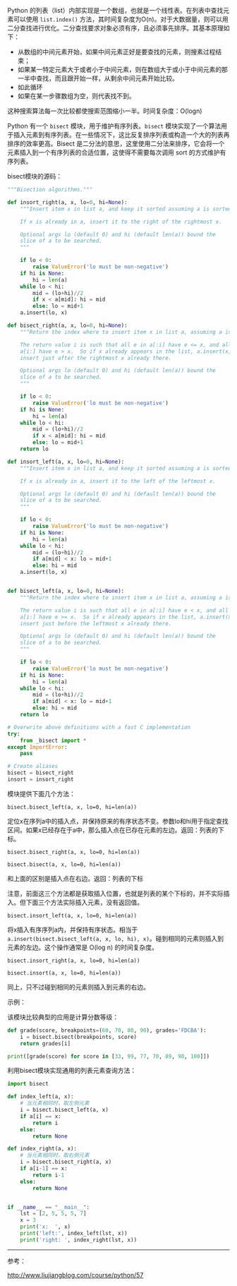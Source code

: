 Python 的列表（list）内部实现是一个数组，也就是一个线性表。在列表中查找元素可以使用 `list.index()` 方法，其时间复杂度为O(n)。对于大数据量，则可以用二分查找进行优化。二分查找要求对象必须有序，且必须事先排序。其基本原理如下：

- 从数组的中间元素开始，如果中间元素正好是要查找的元素，则搜素过程结束；
- 如果某一特定元素大于或者小于中间元素，则在数组大于或小于中间元素的那一半中查找，而且跟开始一样，从剩余中间元素开始比较。
- 如此循环
- 如果在某一步骤数组为空，则代表找不到。

这种搜索算法每一次比较都使搜索范围缩小一半。时间复杂度：O(logn)

Python 有一个 `bisect` 模块，用于维护有序列表。`bisect`
模块实现了一个算法用于插入元素到有序列表。在一些情况下，这比反复排序列表或构造一个大的列表再排序的效率更高。Bisect 
是二分法的意思，这里使用二分法来排序，它会将一个元素插入到一个有序列表的合适位置，这使得不需要每次调用 sort 的方式维护有序列表。

bisect模块的源码：

```python
"""Bisection algorithms."""

def insort_right(a, x, lo=0, hi=None):
    """Insert item x in list a, and keep it sorted assuming a is sorted.

    If x is already in a, insert it to the right of the rightmost x.

    Optional args lo (default 0) and hi (default len(a)) bound the
    slice of a to be searched.
    """

    if lo < 0:
        raise ValueError('lo must be non-negative')
    if hi is None:
        hi = len(a)
    while lo < hi:
        mid = (lo+hi)//2
        if x < a[mid]: hi = mid
        else: lo = mid+1
    a.insert(lo, x)

def bisect_right(a, x, lo=0, hi=None):
    """Return the index where to insert item x in list a, assuming a is sorted.

    The return value i is such that all e in a[:i] have e <= x, and all e in
    a[i:] have e > x.  So if x already appears in the list, a.insert(x) will
    insert just after the rightmost x already there.

    Optional args lo (default 0) and hi (default len(a)) bound the
    slice of a to be searched.
    """

    if lo < 0:
        raise ValueError('lo must be non-negative')
    if hi is None:
        hi = len(a)
    while lo < hi:
        mid = (lo+hi)//2
        if x < a[mid]: hi = mid
        else: lo = mid+1
    return lo

def insort_left(a, x, lo=0, hi=None):
    """Insert item x in list a, and keep it sorted assuming a is sorted.

    If x is already in a, insert it to the left of the leftmost x.

    Optional args lo (default 0) and hi (default len(a)) bound the
    slice of a to be searched.
    """

    if lo < 0:
        raise ValueError('lo must be non-negative')
    if hi is None:
        hi = len(a)
    while lo < hi:
        mid = (lo+hi)//2
        if a[mid] < x: lo = mid+1
        else: hi = mid
    a.insert(lo, x)


def bisect_left(a, x, lo=0, hi=None):
    """Return the index where to insert item x in list a, assuming a is sorted.

    The return value i is such that all e in a[:i] have e < x, and all e in
    a[i:] have e >= x.  So if x already appears in the list, a.insert(x) will
    insert just before the leftmost x already there.

    Optional args lo (default 0) and hi (default len(a)) bound the
    slice of a to be searched.
    """

    if lo < 0:
        raise ValueError('lo must be non-negative')
    if hi is None:
        hi = len(a)
    while lo < hi:
        mid = (lo+hi)//2
        if a[mid] < x: lo = mid+1
        else: hi = mid
    return lo

# Overwrite above definitions with a fast C implementation
try:
    from _bisect import *
except ImportError:
    pass

# Create aliases
bisect = bisect_right
insort = insort_right

```

模块提供下面几个方法：

`bisect.bisect_left(a, x, lo=0, hi=len(a))`

定位x在序列a中的插入点，并保持原来的有序状态不变。参数lo和hi用于指定查找区间。如果x已经存在于a中，那么插入点在已存在元素的左边。返回：列表的下标。

`bisect.bisect_right(a, x, lo=0, hi=len(a))`

`bisect.bisect(a, x, lo=0, hi=len(a))`

和上面的区别是插入点在右边。返回：列表的下标

注意，前面这三个方法都是获取插入位置，也就是列表的某个下标的，并不实际插入。但下面三个方法实际插入元素，没有返回值。

`bisect.insort_left(a, x, lo=0, hi=len(a))`

将x插入有序序列a内，并保持有序状态。相当于`a.insert(bisect.bisect_left(a, x, lo, hi), x)`。碰到相同的元素则插入到元素的左边。这个操作通常是 O(log n) 的时间复杂度。

`bisect.insort_right(a, x, lo=0, hi=len(a))`

`bisect.insort(a, x, lo=0, hi=len(a))`

同上，只不过碰到相同的元素则插入到元素的右边。

示例：

该模块比较典型的应用是计算分数等级：

```python
def grade(score, breakpoints=(60, 70, 80, 90), grades='FDCBA'):
    i = bisect.bisect(breakpoints, score)
    return grades[i]   

print([grade(score) for score in [33, 99, 77, 70, 89, 90, 100]])
```

利用bisect模块实现通用的列表元素查询方法：

```python
import bisect

def index_left(a, x):
    # 当元素相同时，取左侧元素
    i = bisect.bisect_left(a, x)
    if a[i] == x:
        return i
    else:
        return None

def index_right(a, x):
    # 当元素相同时，取右侧元素
    i = bisect.bisect_right(a, x)
    if a[i-1] == x:
        return i-1
    else:
        return None


if __name__ == "__main__":
    lst = [2, 5, 5, 5, 7]
    x = 3
    print('x:  ', x)
    print('left:', index_left(lst, x))
    print('right: ', index_right(lst, x))
```

***

参考：

http://www.liujiangblog.com/course/python/57  